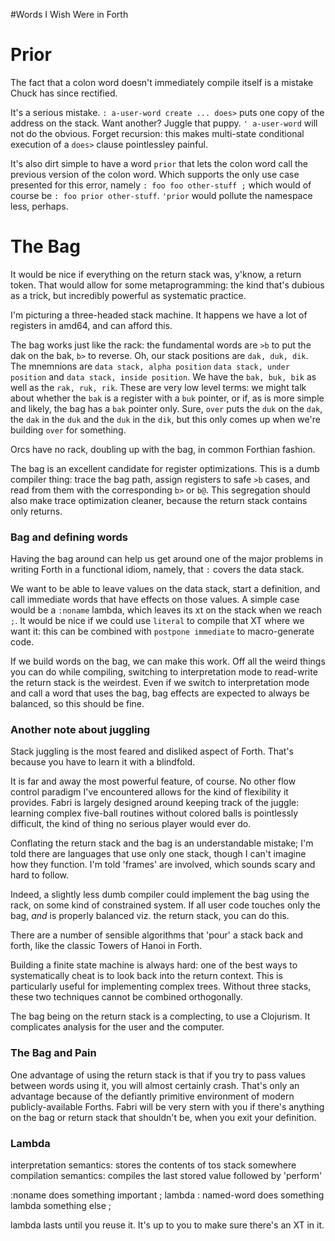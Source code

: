 #Words I Wish Were in Forth

# Prior

The fact that a colon word doesn't immediately compile itself is a mistake Chuck has since rectified. 

It's a serious mistake. `: a-user-word create ... does>` puts one copy of the address on the stack. Want another? Juggle that puppy. ` ' a-user-word ` will not do the obvious. Forget recursion: this makes multi-state conditional execution of a `does>` clause pointlessley painful.

It's also dirt simple to have a word `prior` that lets the colon word call the previous version of the colon word. Which supports the only use case presented for this error, namely `: foo foo other-stuff ;` which would of course be `: foo prior other-stuff`. `'prior` would pollute the namespace less, perhaps. 

# The Bag

It would be nice if everything on the return stack was, y'know, a return token. That would allow for some metaprogramming: the kind that's dubious as a trick, but incredibly powerful as systematic practice.

I'm picturing a three-headed stack machine. It happens we have a lot of registers in amd64, and can afford this.

The bag works just like the rack: the fundamental words are `>b` to put the dak on the bak, `b>` to reverse. Oh, our stack positions are `dak, duk, dik`. The mnemnions are `data stack, alpha position` `data stack, under position` and `data stack, inside position`. We have the `bak, buk, bik` as well as the `rak, ruk, rik`. These are very low level terms: we might talk about whether the `bak` is a register with a `buk` pointer, or if, as is more simple and likely, the bag has a `bak` pointer only. Sure, `over` puts the `duk` on the `dak`, the `dak` in the `duk` and the `duk` in the `dik`, but this only comes up when we're building `over` for something. 

Orcs have no rack, doubling up with the bag, in common Forthian fashion.

The bag is an excellent candidate for register optimizations. This is a dumb compiler thing: trace the bag path, assign registers to safe `>b` cases, and read from them with the corresponding `b>` or `b@`. This segregation should also make trace optimization cleaner, because the return stack contains only returns. 

### Bag and defining words

Having the bag around can help us get around one of the major problems in writing Forth in a functional idiom, namely,
that `:` covers the data stack. 

We want to be able to leave values on the data stack, start a definition, and call immediate words that have effects on those values. A simple case would be a `:noname` lambda, which leaves its xt on the stack when we reach `;`. It would be nice if we could use `literal` to compile that XT where we want it: this can be combined with `postpone immediate` to macro-generate code. 

If we build words on the bag, we can make this work. Off all the weird things you can do while compiling, switching to interpretation mode to read-write the return stack is the weirdest. Even if we switch to interpretation mode and call a word that uses the bag, bag effects are expected to always be balanced, so this should be fine. 

### Another note about juggling

Stack juggling is the most feared and disliked aspect of Forth. That's because you have to learn it with a blindfold.

It is far and away the most powerful feature, of course. No other flow control paradigm I've encountered allows for the kind of flexibility it provides. Fabri is largely designed around keeping track of the juggle: learning complex five-ball routines without colored balls is pointlessly difficult, the kind of thing no serious player would ever do. 

Conflating the return stack and the bag is an understandable mistake; I'm told there are languages that use only one stack, though I can't imagine how they function. I'm told 'frames' are involved, which sounds scary and hard to follow. 

Indeed, a slightly less dumb compiler could implement the bag using the rack, on some kind of constrained system. If all user code touches only the bag, *and* is properly balanced viz. the return stack, you can do this. 

There are a number of sensible algorithms that 'pour' a stack back and forth, like the classic Towers of Hanoi in Forth.

Building a finite state machine is always hard: one of the best ways to systematically cheat is to look back into the return context. This is particularly useful for implementing complex trees. Without three stacks, these two techniques cannot be combined orthogonally. 

The bag being on the return stack is a complecting, to use a Clojurism. It complicates analysis for the user and the computer.  

### The Bag and Pain

One advantage of using the return stack is that if you try to pass values between words using it, you will almost certainly crash. That's only an advantage because of the defiantly primitive environment of modern publicly-available Forths. Fabri will be very stern with you if there's anything on the bag or return stack that shouldn't be, when you exit your definition.

### Lambda

interpretation semantics: stores the contents of tos stack somewhere
compilation semantics: compiles the last stored value followed by 'perform'

:noname does something important ; lambda : named-word does something lambda something else ;

lambda lasts until you reuse it. It's up to you to make sure there's an XT in it. 


